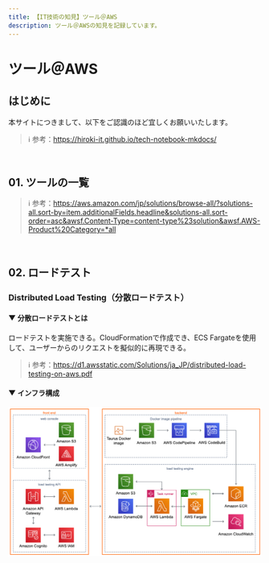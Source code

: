 ```yaml
---
title: 【IT技術の知見】ツール＠AWS
description: ツール＠AWSの知見を記録しています。
---
```


# ツール＠AWS

## はじめに

本サイトにつきまして、以下をご認識のほど宜しくお願いいたします。

> ℹ️ 参考：https://hiroki-it.github.io/tech-notebook-mkdocs/

<br>

## 01. ツールの一覧

> ℹ️ 参考：https://aws.amazon.com/jp/solutions/browse-all/?solutions-all.sort-by=item.additionalFields.headline&solutions-all.sort-order=asc&awsf.Content-Type=content-type%23solution&awsf.AWS-Product%20Category=*all

<br>

## 02. ロードテスト

### Distributed Load Testing（分散ロードテスト）

#### ▼ 分散ロードテストとは

ロードテストを実施できる。CloudFormationで作成でき、ECS Fargateを使用して、ユーザーからのリクエストを擬似的に再現できる。

> ℹ️ 参考：https://d1.awsstatic.com/Solutions/ja_JP/distributed-load-testing-on-aws.pdf

#### ▼ インフラ構成

![distributed_load_testing](https://raw.githubusercontent.com/hiroki-it/tech-notebook/master/images/distributed_load_testing.png)

<br>
